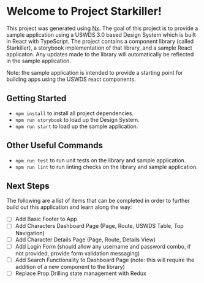 # Welcome to Project Starkiller!

This project was generated using [Nx](https://nx.dev). The goal of this project is to provide a sample application using a USWDS 3.0 based Design System which is built in React with TypeScript. The project contains a component library (called Starkiller), a storybook implementation of that library, and a sample React applicaton. Any updates made to the library will automatically be reflected in the sample application.

Note: the sample application is intended to provide a starting point for building apps using the USWDS react components.

## Getting Started

- `npm install` to install all project dependencies.
- `npm run storybook` to load up the Design System.
- `npm run start` to load up the sample application.

## Other Useful Commands

- `npm run test` to run unit tests on the library and sample application.
- `npm run lint` to run linting checks on the library and sample application.

## Next Steps

The following are a list of items that can be completed in order to further build out this application and learn along the way:

- [ ] Add Basic Footer to App
- [ ] Add Characters Dashboard Page (Page, Route, USWDS Table, Top Navigation)
- [ ] Add Character Details Page (Page, Route, Details View)
- [ ] Add Login Form (should allow any username and password combo, if not provided, provide form validation messaging)
- [ ] Add Search Functionality to Dashboard Page (note: this will require the addition of a new component to the library)
- [ ] Replace Prop Drilling state management with Redux
